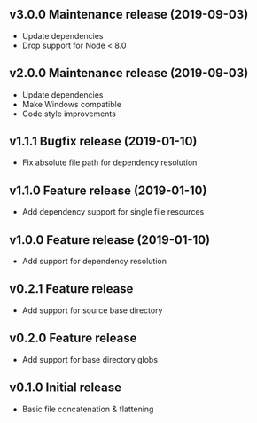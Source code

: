 ## v3.0.0 Maintenance release (2019-09-03)
* Update dependencies
* Drop support for Node < 8.0

## v2.0.0 Maintenance release (2019-09-03)
* Update dependencies
* Make Windows compatible
* Code style improvements

## v1.1.1 Bugfix release (2019-01-10)
* Fix absolute file path for dependency resolution
 
## v1.1.0 Feature release (2019-01-10)
* Add dependency support for single file resources

## v1.0.0 Feature release (2019-01-10)
* Add support for dependency resolution

## v0.2.1 Feature release
* Add support for source base directory

## v0.2.0 Feature release
* Add support for base directory globs

## v0.1.0 Initial release
* Basic file concatenation & flattening

